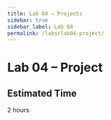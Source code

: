 ```yaml
---
title: Lab 04 – Projects
sidebar: true
sidebar_label: Lab 04
permalink: /labs/lab04-project/
---
```


# Lab 04 – Project

## Estimated Time
2 hours
